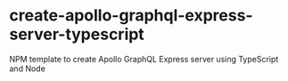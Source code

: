 # create-apollo-graphql-express-server-typescript
NPM template to create Apollo GraphQL Express server using TypeScript and Node
